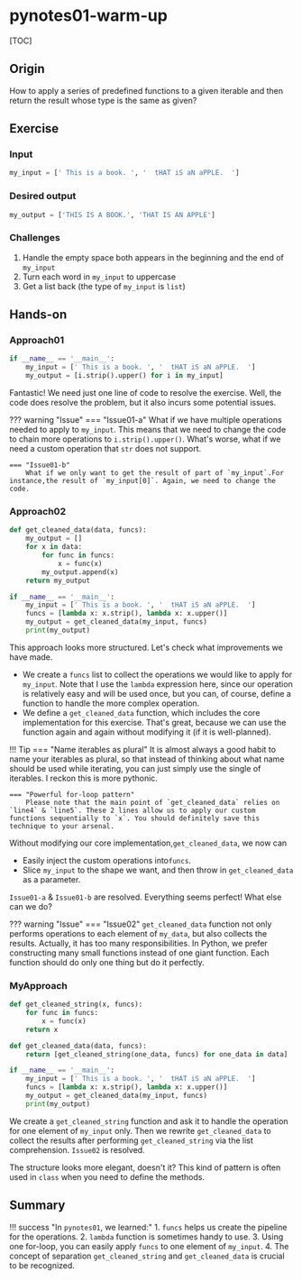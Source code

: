 # pynotes01-warm-up

[TOC]

## Origin
How to apply a series of predefined functions to a given iterable and then return the result whose type is the same as given?

## Exercise
### Input
```python
my_input = [' This is a book. ', '  tHAT iS aN aPPLE.  ']
```
### Desired output
```python
my_output = ['THIS IS A BOOK.', 'THAT IS AN APPLE']
```

### Challenges
1. Handle the empty space both appears in the beginning and the end of `my_input`
2. Turn each word in `my_input` to uppercase
3. Get a list back (the type of `my_input` is `list`)


## Hands-on
### Approach01
``` python
if __name__ == '__main__':
    my_input = [' This is a book. ', '  tHAT iS aN aPPLE.  ']
    my_output = [i.strip().upper() for i in my_input]
```
Fantastic! We need just one line of code to resolve the exercise.
Well, the code does resolve the problem, but it also incurs some potential issues. 

??? warning "Issue"
    === "Issue01-a"
        What if we have multiple operations needed to apply to `my_input`. This means that we need to change the code to chain more operations to `i.strip().upper()`. What's worse, what if we need a custom operation that `str` does not support.

    === "Issue01-b"
        What if we only want to get the result of part of `my_input`.For instance,the result of `my_input[0]`. Again, we need to change the code.

### Approach02
``` python hl_lines="4 5"
def get_cleaned_data(data, funcs):
    my_output = []
    for x in data:
        for func in funcs:
            x = func(x)
        my_output.append(x)
    return my_output

if __name__ == '__main__':
    my_input = [' This is a book. ', '  tHAT iS aN aPPLE.  ']
    funcs = [lambda x: x.strip(), lambda x: x.upper()]
    my_output = get_cleaned_data(my_input, funcs)
    print(my_output)
```
This approach looks more structured. Let's check what improvements we have made.

* We create a `funcs` list to collect the operations we would like to apply for `my_input`. Note that I use the `lambda` expression here, since our operation is relatively easy and will be used once, but you can, of course, define a function to handle the more complex operation. 
* We define a `get_cleaned_data` function, which includes the core implementation for this exercise. That's great, because we can use the function again and again without modifying it (if it is well-planned).

!!! Tip 
    === "Name iterables as plural"
        It is almost always a good habit to name your iterables as plural, so that instead of thinking about what name should be used while iterating,  you can just simply use the single of iterables. I reckon this is more pythonic.  

    === "Powerful for-loop pattern"
        Please note that the main point of `get_cleaned_data` relies on `line4` & `line5`. These 2 lines allow us to apply our custom functions sequentially to `x`. You should definitely save this technique to your arsenal.

Without modifying our core implementation,`get_cleaned_data`, we now can

* Easily inject the custom operations into`funcs`.
* Slice `my_input` to the shape we want, and then throw in `get_cleaned_data` as a parameter.

`Issue01-a` & `Issue01-b` are resolved. Everything seems perfect! What else can we do?

??? warning "Issue"
    === "Issue02"
        `get_cleaned_data` function not only performs operations to each element of `my_data`, but also collects the results. Actually, it has too many responsibilities. In Python, we prefer constructing many small functions instead of one giant function. Each function should do only one thing but do it perfectly.

### MyApproach
``` python
def get_cleaned_string(x, funcs):
    for func in funcs:
        x = func(x)
    return x

def get_cleaned_data(data, funcs):
    return [get_cleaned_string(one_data, funcs) for one_data in data]

if __name__ == '__main__':
    my_input = [' This is a book. ', '  tHAT iS aN aPPLE.  ']
    funcs = [lambda x: x.strip(), lambda x: x.upper()]
    my_output = get_cleaned_data(my_input, funcs)
    print(my_output)
```
We create a `get_cleaned_string` function and ask it to handle the operation for one element of `my_input` only. Then we rewrite `get_cleaned_data` to collect the results after performing `get_cleaned_string` via the list comprehension. `Issue02` is resolved.

The structure looks more elegant, doesn't it? This kind of pattern is often used in `class` when you need to define the methods.

## Summary

!!! success "In `pynotes01`, we learned:"
    1. `funcs` helps us create the pipeline for the operations.
    2. `lambda` function is sometimes  handy to use.
    3. Using one for-loop, you can easily apply `funcs` to one element of `my_input`.
    4. The concept of separation `get_cleaned_string` and `get_cleaned_data` is crucial to be recognized.


